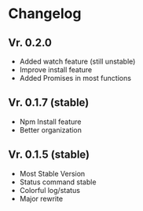 # Changelog

## Vr. 0.2.0

- Added watch feature (still unstable)
- Improve install feature
- Added Promises in most functions

## Vr. 0.1.7 (stable)

- Npm Install feature
- Better organization

## Vr. 0.1.5 (stable)

- Most Stable Version
- Status command stable
- Colorful log/status
- Major rewrite